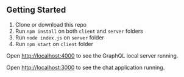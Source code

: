 ## Getting Started

1. Clone or download this repo
2. Run `npm install` on both `client` and `server` folders
3. Run `node index.js` on `server` folder
4. Run `npm start` on `client` folder

Open [http://localhost:4000](http://localhost:4000) to see the GraphQL local server running.

Open [http://localhost:3000](http://localhost:3000) to see the chat application running.
